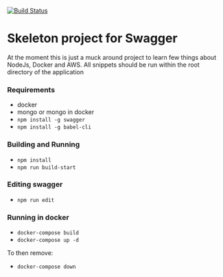 [![Build Status](https://travis-ci.org/dejanvasic85/mailord-api.svg?branch=master)](https://travis-ci.org/dejanvasic85/mailord-api)

# Skeleton project for Swagger

At the moment this is just a muck around project to learn few things
about NodeJs, Docker and AWS.
All snippets should be run within the root directory of the application

### Requirements

 - docker
 - mongo or mongo in docker
 - `npm install -g swagger`
 - `npm install -g babel-cli`

### Building and Running

 - `npm install`
 - `npm run build-start`

### Editing swagger

 - `npm run edit`

### Running in docker

 - `docker-compose build`
 - `docker-compose up -d`

To then remove:
 - `docker-compose down`
